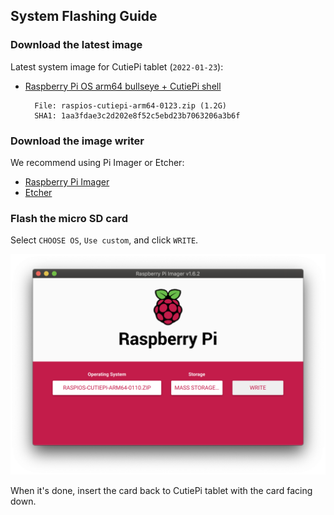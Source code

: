 ## System Flashing Guide 

### Download the latest image 

Latest system image for CutiePi tablet (`2022-01-23`):

- [Raspberry Pi OS arm64 bullseye + CutiePi shell](https://github.com/cutiepi-io/pi-gen_stage4.5-cutiepi/releases/tag/2022-01-23)

        File: raspios-cutiepi-arm64-0123.zip (1.2G)
        SHA1: 1aa3fdae3c2d202e8f52c5ebd23b7063206a3b6f

### Download the image writer

We recommend using Pi Imager or Etcher: 

- [Raspberry Pi Imager](https://www.raspberrypi.com/software/)
- [Etcher](https://www.balena.io/etcher/)

### Flash the micro SD card 

Select `CHOOSE OS`, `Use custom`, and click `WRITE`. 

![](screenshots/flashing.png)

When it's done, insert the card back to CutiePi tablet with the card facing down.
